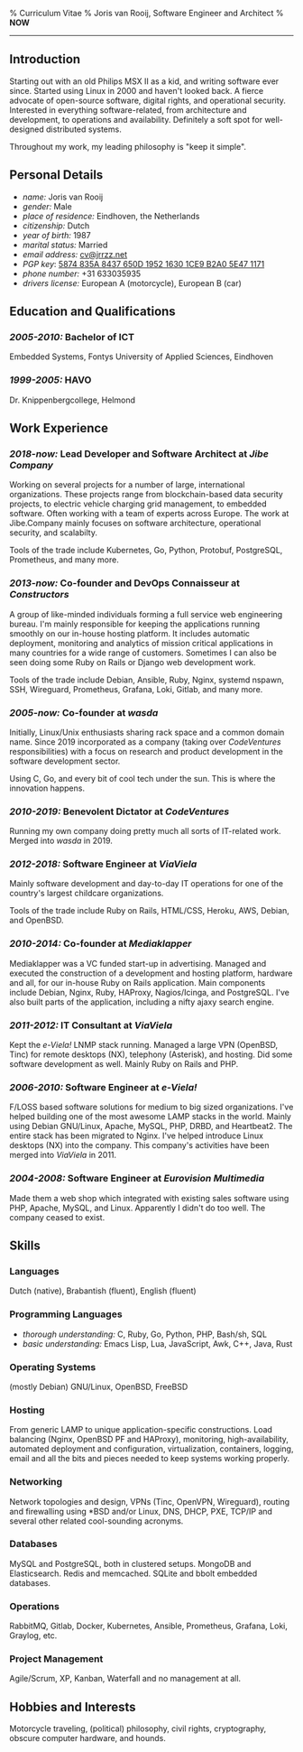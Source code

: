 % Curriculum Vitae
% Joris van Rooij, Software Engineer and Architect
% __NOW__

---------------------------------------

## Introduction ##

Starting out with an old Philips MSX II as a kid, and writing software ever
since. Started using Linux in 2000 and haven't looked back. A fierce advocate of
open-source software, digital rights, and operational security. Interested in
everything software-related, from architecture and development, to operations
and availability. Definitely a soft spot for well-designed distributed systems.

Throughout my work, my leading philosophy is "keep it simple".

## Personal Details ##

* *name:* Joris van Rooij
* *gender:* Male
* *place of residence:* Eindhoven, the Netherlands
* *citizenship:* Dutch
* *year of birth:* 1987
* *marital status:* Married
* *email address:* cv@jrrzz.net
* *PGP key*: [5874 835A 8437 650D 1952 1630 1CE9 B2A0 5E47 1171](https://www.jrrzz.net/pubkey.txt)
* *phone number:* +31 633035935
* *drivers license:* European A (motorcycle), European B (car)

## Education and Qualifications ##

### *2005-2010:* Bachelor of ICT ###

Embedded Systems, Fontys University of Applied Sciences, Eindhoven

### *1999-2005:* HAVO ###

Dr. Knippenbergcollege, Helmond

## Work Experience ##

### *2018-now:* Lead Developer and Software Architect at *Jibe Company* ###

Working on several projects for a number of large, international organizations.
These projects range from blockchain-based data security projects, to electric
vehicle charging grid management, to embedded software. Often working with a
team of experts across Europe. The work at Jibe.Company mainly focuses on
software architecture, operational security, and scalabilty.

Tools of the trade include Kubernetes, Go, Python, Protobuf, PostgreSQL,
Prometheus, and many more.

### *2013-now:* Co-founder and DevOps Connaisseur at *Constructors* ###

A group of like-minded individuals forming a full service web engineering
bureau. I'm mainly responsible for keeping the applications running smoothly on
our in-house hosting platform. It includes automatic deployment, monitoring and
analytics of mission critical applications in many countries for a wide range of
customers. Sometimes I can also be seen doing some Ruby on Rails or Django web
development work.

Tools of the trade include Debian, Ansible, Ruby, Nginx, systemd nspawn, SSH,
Wireguard, Prometheus, Grafana, Loki, Gitlab, and many more.

### *2005-now:* Co-founder at *wasda* ###

Initially, Linux/Unix enthusiasts sharing rack space and a common domain name.
Since 2019 incorporated as a company (taking over *CodeVentures*
responsibilities) with a focus on research and product development in the
software development sector.

Using C, Go, and every bit of cool tech under the sun. This is where the
innovation happens.

### *2010-2019:* Benevolent Dictator at *CodeVentures* ###

Running my own company doing pretty much all sorts of IT-related work. Merged
into *wasda* in 2019.

### *2012-2018:* Software Engineer at *ViaViela* ###

Mainly software development and day-to-day IT operations for one of the
country's largest childcare organizations.

Tools of the trade include Ruby on Rails, HTML/CSS, Heroku, AWS, Debian, and
OpenBSD.

### *2010-2014:* Co-founder at *Mediaklapper* ###

Mediaklapper was a VC funded start-up in advertising. Managed and executed the
construction of a development and hosting platform, hardware and all, for our
in-house Ruby on Rails application. Main components include Debian, Nginx, Ruby,
HAProxy, Nagios/Icinga, and PostgreSQL. I've also built parts of the
application, including a nifty ajaxy search engine.

### *2011-2012:* IT Consultant at *ViaViela* ###

Kept the *e-Viela!* LNMP stack running. Managed a large VPN (OpenBSD, Tinc) for
remote desktops (NX), telephony (Asterisk), and hosting. Did some software
development as well. Mainly Ruby on Rails and PHP.

### *2006-2010:* Software Engineer at *e-Viela!* ###

F/LOSS based software solutions for medium to big sized organizations. I've
helped building one of the most awesome LAMP stacks in the world. Mainly using
Debian GNU/Linux, Apache, MySQL, PHP, DRBD, and Heartbeat2. The entire stack has
been migrated to Nginx. I've helped introduce Linux desktops (NX) into the
company. This company's activities have been merged into *ViaViela* in 2011.

### *2004-2008:* Software Engineer at *Eurovision Multimedia* ###

Made them a web shop which integrated with existing sales software using PHP,
Apache, MySQL, and Linux. Apparently I didn't do too well. The company ceased to
exist.

## Skills ##

### Languages ###

Dutch (native), Brabantish (fluent), English (fluent)

### Programming Languages ###

* *thorough understanding:*
  C, Ruby, Go, Python, PHP, Bash/sh, SQL
* *basic understanding:*
  Emacs Lisp, Lua, JavaScript, Awk, C++, Java, Rust

### Operating Systems ###

(mostly Debian) GNU/Linux, OpenBSD, FreeBSD

### Hosting ###

From generic LAMP to unique application-specific constructions. Load balancing
(Nginx, OpenBSD PF and HAProxy), monitoring, high-availability, automated
deployment and configuration, virtualization, containers, logging, email and all
the bits and pieces needed to keep systems working properly.

### Networking ###

Network topologies and design, VPNs (Tinc, OpenVPN, Wireguard), routing and
firewalling using *BSD and/or Linux, DNS, DHCP, PXE, TCP/IP and several other
related cool-sounding acronyms.

### Databases ###

MySQL and PostgreSQL, both in clustered setups. MongoDB and Elasticsearch. Redis
and memcached. SQLite and bbolt embedded databases.

### Operations ###

RabbitMQ, Gitlab, Docker, Kubernetes, Ansible, Prometheus, Grafana, Loki,
Graylog, etc.

### Project Management ###

Agile/Scrum, XP, Kanban, Waterfall and no management at all.

## Hobbies and Interests ##

Motorcycle traveling, (political) philosophy, civil rights, cryptography,
obscure computer hardware, and hounds.
